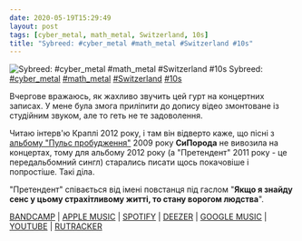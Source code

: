 ```yaml
---
date: 2020-05-19T15:29:49
layout: post
tags: [cyber_metal, math_metal, Switzerland, 10s]
title: "Sybreed: #cyber_metal #math_metal #Switzerland #10s"
---
```

![Sybreed: #cyber_metal #math_metal #Switzerland #10s](https://res.cloudinary.com/vast-space-unexplored/image/upload/photos/photo_972_19-05-2020_15-29-49.jpg)
Sybreed: [#cyber_metal](/tags/#cyber_metal) [#math_metal](/tags/#math_metal) [#Switzerland](/tags/#Switzerland) [#10s](/tags/#10s)

Вчергове вражаюсь, як жахливо звучить цей гурт на концертних записах. У мене була змога приліпити до допису відео змонтоване із студійним звуком, але то геть не те задоволення.

Читаю інтерв&#39;ю Краплі 2012 року, і там він відверто каже, що пісні з [альбому &quot;Пульс пробудження&quot;](/2020-03-26-sybreed--cyber-metal-industrial-metal-switzerland) 2009 року **СиПорода** не вивозила на концертах, тому для альбому 2012 року (а &quot;Претендент&quot; 2011 року - це передальбомний сингл) старались писати щось покачовіше і попростіше. Такі діла.

&quot;Претендент&quot; співається від імені повстанця під гаслом &quot;__Якщо я знайду сенс у цьому страхітливому житті, то стану ворогом людства__&quot;.

[BANDCAMP](https://listenable-records.bandcamp.com/album/god-is-an-automaton) \| [APPLE MUSIC](https://music.apple.com/ru/album/challenger-ep/429452876?l=en) \| [SPOTIFY](https://open.spotify.com/album/23afjFghMulWgrhpAH5Gc2?locale=es&amp;fo=1&amp;_php=1) \| [DEEZER](https://www.deezer.com/album/946231?utm_source=deezer&amp;utm_content=album-946231&amp;utm_term=1601611822_1589891266&amp;utm_medium=web) \| [GOOGLE MUSIC](https://play.google.com/music/m/Bvwxzquc3wuclwdzaytjv3kg2ba?t=Challenger_-_Sybreed) \| [YOUTUBE](https://www.youtube.com/playlist?list=PLkFeLnvF73ypdBkdGL2aInEl2MCM2SgIX) \| [RUTRACKER](https://rutracker.org/forum/viewtopic.php?t=4176155)